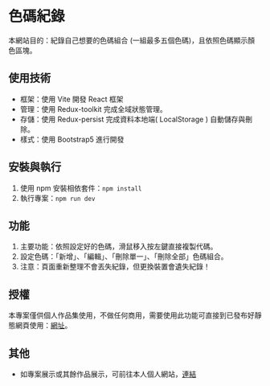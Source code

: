 # 色碼紀錄

本網站目的：紀錄自己想要的色碼組合 (一組最多五個色碼)，且依照色碼顯示顏色區塊。

## 使用技術

- 框架：使用 Vite 開發 React 框架
- 管理：使用 Redux-toolkit 完成全域狀態管理。
- 存儲：使用 Redux-persist 完成資料本地端( LocalStorage ) 自動儲存與刪除。
- 樣式：使用 Bootstrap5 進行開發

## 安裝與執行

1. 使用 npm 安裝相依套件：`npm install`
2. 執行專案：`npm run dev`

## 功能

1. 主要功能：依照設定好的色碼，滑鼠移入按左鍵直接複製代碼。
1. 設定色碼：「新增」、「編輯」、「刪除單一」、「刪除全部」色碼組合。
1. 注意：頁面重新整理不會丟失紀錄，但更換裝置會遺失紀錄！


## 授權

本專案僅供個人作品集使用，不做任何商用，需要使用此功能可直接到已發布好靜態網頁使用：[網址](https://ben0588.github.io/ColorsReference/)。

## 其他
- 如專案展示或其餘作品展示，可前往本人個人網站，[連結](https://ben0588.github.io/PersonalWebsite/#/)
